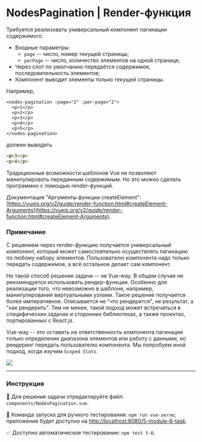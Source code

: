 # NodesPagination | Render-функция

Требуется реализовать универсальный компонент пагинации содержимого:
- Входные параметры:
    - `page` -- число, номер текущей страницы;
    - `perPage` -- число, количество элементов на одной странице;
- Через слот по умолчанию передаётся содержимое, последовательность элементов;
- Компонент выводит элементы только текущей страницы.

Например,

```vue
<nodes-pagination :page="2" :per-page="2">
  <p>1</p>
  <p>2</p>
  <p>3</p>
  <p>4</p>
  <p>5</p>
</nodes-pagination>
```

должен выводить 

```html
<p>3</p>
<p>4</p>
```

Традиционные возможности шаблонов Vue не позволяют манипулировать переданным содержимым. Но это можно сделать программно с помощью render-функций.

Документация "Аргументы функции createElement": [https://vuejs.org/v2/guide/render-function.html#createElement-Arguments](https://vuejs.org/v2/guide/render-function.html#createElement-Arguments).

### Примечание

С решением через render-функцию получается универсальный компонент, который может самостоятельно осуществлять пагинацию по любому набору элементов. Пользователю компонента надо только передать содержимое, а всё остальное делает сам компонент.

Но такой способ решения задачи -- не Vue-way. В общем случае не рекомендуется использовать рендер-функции. Особенно для реализации того, что невозможно в шаблоне, например, манипулирования виртуальными узлами. Такое решение получается более императивное. Описывается не "что рендерится", не результат, а "как рендерить". Тем не менее, такой подход может встречаться в специфических задачах и сторонних библиотеках, а также проектах, портированных с React.js.

Vue-way -- это оставить на ответственность компонента пагинации только определение диапазона элементов или работу с данными, но рендеринг передать пользователю компонента. Мы попробуем иной подход, когда изучим `Scoped Slots`. 

<img src="https://i.imgur.com/WfQ1Vca.gif" />

---

### Инструкция

📝 Для решения задачи отредактируйте файл: `components/NodesPagination.vue`.

🚀 Команда запуска для ручного тестирования: `npm run vue-serve`;<br>
приложение будет доступно на [http://localhost:8080/5-module-6-task](http://localhost:8080/5-module-6-task).

✅ Доступно автоматическое тестирование: `npm test 5-6`.
